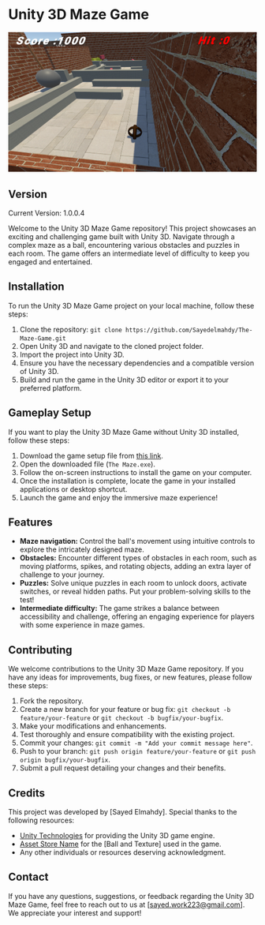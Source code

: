 # Unity 3D Maze Game

![Game Screenshot](images/image.png)

## Version

Current Version: 1.0.0.4

Welcome to the Unity 3D Maze Game repository! This project showcases an exciting and challenging game built with Unity 3D. Navigate through a complex maze as a ball, encountering various obstacles and puzzles in each room. The game offers an intermediate level of difficulty to keep you engaged and entertained.

## Installation

To run the Unity 3D Maze Game project on your local machine, follow these steps:

1. Clone the repository: `git clone https://github.com/Sayedelmahdy/The-Maze-Game.git`
2. Open Unity 3D and navigate to the cloned project folder.
3. Import the project into Unity 3D.
4. Ensure you have the necessary dependencies and a compatible version of Unity 3D.
5. Build and run the game in the Unity 3D editor or export it to your preferred platform.

## Gameplay Setup

If you want to play the Unity 3D Maze Game without Unity 3D installed, follow these steps:

1. Download the game setup file from [this link](https://www.mediafire.com/file/80b7qk647y8k74r/The+maze.exe/file).
2. Open the downloaded file (`The Maze.exe`).
3. Follow the on-screen instructions to install the game on your computer.
4. Once the installation is complete, locate the game in your installed applications or desktop shortcut.
5. Launch the game and enjoy the immersive maze experience!

## Features

- **Maze navigation:** Control the ball's movement using intuitive controls to explore the intricately designed maze.
- **Obstacles:** Encounter different types of obstacles in each room, such as moving platforms, spikes, and rotating objects, adding an extra layer of challenge to your journey.
- **Puzzles:** Solve unique puzzles in each room to unlock doors, activate switches, or reveal hidden paths. Put your problem-solving skills to the test!
- **Intermediate difficulty:** The game strikes a balance between accessibility and challenge, offering an engaging experience for players with some experience in maze games.

## Contributing

We welcome contributions to the Unity 3D Maze Game repository. If you have any ideas for improvements, bug fixes, or new features, please follow these steps:

1. Fork the repository.
2. Create a new branch for your feature or bug fix: `git checkout -b feature/your-feature` or `git checkout -b bugfix/your-bugfix`.
3. Make your modifications and enhancements.
4. Test thoroughly and ensure compatibility with the existing project.
5. Commit your changes: `git commit -m "Add your commit message here"`.
6. Push to your branch: `git push origin feature/your-feature` or `git push origin bugfix/your-bugfix`.
7. Submit a pull request detailing your changes and their benefits.


## Credits

This project was developed by [Sayed Elmahdy]. Special thanks to the following resources:

- [Unity Technologies](https://unity.com/) for providing the Unity 3D game engine.
- [Asset Store Name](https://assetstore.unity.com/packages/2d/textures-materials/floors/yughues-free-ground-materials-13001) for the [Ball and Texture] used in the game.
- Any other individuals or resources deserving acknowledgment.

## Contact

If you have any questions, suggestions, or feedback regarding the Unity 3D Maze Game, feel free to reach out to us at [sayed.work223@gmail.com]. We appreciate your interest and support!

